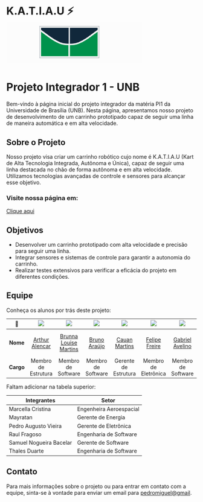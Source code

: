# K.A.T.I.A.U ⚡ ![UNB](img/Unb.png)

# Projeto Integrador 1 - UNB

Bem-vindo à página inicial do projeto integrador da matéria PI1 da Universidade de Brasília (UNB). Nesta página, apresentamos nosso projeto de desenvolvimento de um carrinho prototipado capaz de seguir uma linha de maneira automática e em alta velocidade.

## Sobre o Projeto

Nosso projeto visa criar um carrinho robótico cujo nome é K.A.T.I.A.U (Kart de Alta Tecnologia Integrada, Autônoma e Única), capaz de seguir uma linha destacada no chão de forma autônoma e em alta velocidade. Utilizamos tecnologias avançadas de controle e sensores para alcançar esse objetivo.

### Visite nossa página em:
[Clique aqui](https://github.com/PI1-2024-1/PI1-KATIAU-docs)

## Objetivos

- Desenvolver um carrinho prototipado com alta velocidade e precisão para seguir uma linha.
- Integrar sensores e sistemas de controle para garantir a autonomia do carrinho.
- Realizar testes extensivos para verificar a eficácia do projeto em diferentes condições.

## Equipe

Conheça os alunos por trás deste projeto:

| **📸**    | [<img src="https://avatars.githubusercontent.com/u/123188031?v=4" width=100>]() | [<img src="https://avatars.githubusercontent.com/u/98557500?v=4" width=100>]() | [<img src="https://avatars.githubusercontent.com/u/140026699?v=4" width=100>]() | [<img src="https://avatars.githubusercontent.com/u/170043939?v=4" width=100>]() | [<img src="https://avatars.githubusercontent.com/u/62055315?v=4" width=100>]() | [<img src="https://avatars.githubusercontent.com/u/48573662?v=4" width=100>]() | [<img src="https://avatars.githubusercontent.com/u/88348513?v=4" width=100>]() | [<img src="https://avatars.githubusercontent.com/u/167359708?v=4" width=100>]() | [<img src="https://avatars.githubusercontent.com/u/78875892?v=4" width=100>]() | [<img src="https://avatars.githubusercontent.com/u/64806397?s=96&v=4" width=100>]() |   |   |   |   |   |
|:---------:|:-------------------------------------------------------------------------------:|:------------------------------------------------------------------------------:|:-------------------------------------------------------------------------------:|:-------------------------------------------------------------------------------:|:------------------------------------------------------------------------------:|:------------------------------------------------------------------------------:|:------------------------------------------------------------------------------:|:-------------------------------------------------------------------------------:|:------------------------------------------------------------------------------:|:-----------------------------------------------------------------------------------:|:---:|:---:|:---:|:---:|:---:|
| **Nome**  | [Arthur Alencar](https://github.com/hisarxt)                                    | [Brunna Louise Martins](https://github.com/brunna-martins)                     | [Bruno Araújo](https://github.com/brunocva)                                     | [Cauan Martins](https://github.com/CauanMartins)                                | [Felipe Freire](https://github.com/FelipeFreire-gf)                            | [Gabriel Avelino](https://github.com/gabrielavelino)                           | [Gabriel Marques](https://github.com/GabrielMS00)                               | [Gabriel Rocha](https://github.com/GabrielG-Rocha)                              | [João Eduardo Rabelo](https://github.com/JoaoEduardoP)                         | [Pedro Miguel dos Santos](https://github.com/pedroMADBR)                            |   |   |   |   |   |
| **Cargo** | Membro de Estrutura                                                             | Membro de Software                                                             | Membro de Software                                                              | Gerente de Estrutura                                                            | Membro de Eletrônica                                                           | Membro de Software                                                             | Membro de Eletrônica                                                           | Subgerente Geral                                                                | Membro de Energia                                                              | Gerente Geral                                                                       |   |   |   |   |   |

Faltam adicionar na tabela superior:


|        Integrantes        |                 Setor               |
|---------------------------|-------------------------------------|
|Marcella Cristina          | Engenheira Aeroespacial             |
|Mayratan                   | Gerente de Energia                  |
|Pedro Augusto Vieira       | Gerente de Eletrônica               |
|Raul Fragoso               | Engenharia de Software              |
|Samuel Nogueira Bacelar    | Gerente de Software                 |
|Thales Duarte              | Engenharia de Software              |

## Contato

Para mais informações sobre o projeto ou para entrar em contato com a equipe, sinta-se à vontade para enviar um email para [pedromiguel@gmail](mailto:trabalhos.pedromiguel@gmail.com).